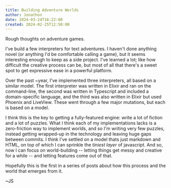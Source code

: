 ```yaml
---
title: Building Adventure Worlds
author: Jonathon
date: 2024-03-24T16:22:00
created: 2024-02-25T12:50:00
---
```

Rough thoughts on adventure games.

I've build a few interpreters for text adventures.
I haven't done anything novel (or anything I'd be comfortable calling a game), but it seems interesting enough to keep as a side project.
I've learned a lot; like how difficult the creative process can be, but most of all that there's a sweet spot to get expressive ease in a powerful platform.

Over the past ~year, I've implemented three interpreters, all based on a similar model.
The first interpreter was written in Elixir and ran on the command-line, the second was written in Typescript and included a domain-specific language, and the third was also written in Elixir but used Phoenix and LiveView.
These went through a few major mutations, but each is based on a model.

I think this is the key to getting a fully-featured engine: write a lot of fiction and a lot of puzzles.
What I think each of my implementations lacks is a zero-friction way to implement worlds, and so I'm writing very few puzzles, instead getting wrapped-up in the technology and leaving huge gaps between commits.
I think I've settled on a model thats just markdown and HTML, on top of which I can sprinkle the _tiniest layer_ of javascript.
And so, now I can focus on world-building -- letting things get messy and creative for a while -- and letting features come out of that.

Hopefully this is the first in a series of posts about how this process and the world that emerges from it.

~JS